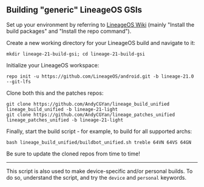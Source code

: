 
## Building "generic" LineageOS GSIs ##

Set up your environment by referring to [LineageOS Wiki](https://wiki.lineageos.org/devices/TP1803/build) (mainly "Install the build packages" and "Install the repo command").

Create a new working directory for your LineageOS build and navigate to it:

    mkdir lineage-21-build-gsi; cd lineage-21-build-gsi

Initialize your LineageOS workspace:

    repo init -u https://github.com/LineageOS/android.git -b lineage-21.0 --git-lfs

Clone both this and the patches repos:

    git clone https://github.com/AndyCGYan/lineage_build_unified lineage_build_unified -b lineage-21-light
    git clone https://github.com/AndyCGYan/lineage_patches_unified lineage_patches_unified -b lineage-21-light

Finally, start the build script - for example, to build for all supported archs:

    bash lineage_build_unified/buildbot_unified.sh treble 64VN 64VS 64GN

Be sure to update the cloned repos from time to time!

---

This script is also used to make device-specific and/or personal builds. To do so, understand the script, and try the `device` and `personal` keywords.

